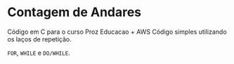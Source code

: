 # Contagem de Andares


Código em C para o curso Proz Educacao + AWS Código simples utilizando os laços de repetição.

`FOR`, `WHILE` e `DO/WHILE`.

